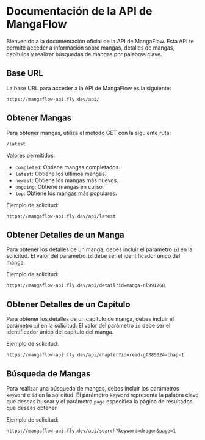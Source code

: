 # Documentación de la API de MangaFlow

Bienvenido a la documentación oficial de la API de MangaFlow. Esta API te permite acceder a información sobre mangas, detalles de mangas, capítulos y realizar búsquedas de mangas por palabras clave.

## Base URL

La base URL para acceder a la API de MangaFlow es la siguiente:

`https://mangaflow-api.fly.dev/api/` 

## Obtener Mangas

Para obtener mangas, utiliza el método GET con la siguiente ruta:

`/latest` 

Valores permitidos:

- `completed`: Obtiene mangas completados.
- `latest`: Obtiene los últimos mangas.
- `newest`: Obtiene los mangas más nuevos.
- `ongoing`: Obtiene mangas en curso.
- `top`: Obtiene los mangas más populares.

Ejemplo de solicitud:

`https://mangaflow-api.fly.dev/api/latest` 

## Obtener Detalles de un Manga

Para obtener los detalles de un manga, debes incluir el parámetro `id` en la solicitud. El valor del parámetro `id` debe ser el identificador único del manga.

Ejemplo de solicitud:

`https://mangaflow-api.fly.dev/api/detail?id=manga-nl991268` 

## Obtener Detalles de un Capítulo

Para obtener los detalles de un capítulo de manga, debes incluir el parámetro `id` en la solicitud. El valor del parámetro `id` debe ser el identificador único del capítulo del manga.

Ejemplo de solicitud:

`https://mangaflow-api.fly.dev/api/chapter?id=read-gf385024-chap-1` 

## Búsqueda de Mangas

Para realizar una búsqueda de mangas, debes incluir los parámetros `keyword` e `id` en la solicitud. El parámetro `keyword` representa la palabra clave que deseas buscar y el parámetro `page` especifica la página de resultados que deseas obtener.

Ejemplo de solicitud:

`https://mangaflow-api.fly.dev/api/search?keyword=dragon&page=1` 